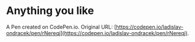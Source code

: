 # Anything you like

A Pen created on CodePen.io. Original URL: [https://codepen.io/ladislav-ondracek/pen/rNereqj](https://codepen.io/ladislav-ondracek/pen/rNereqj).


